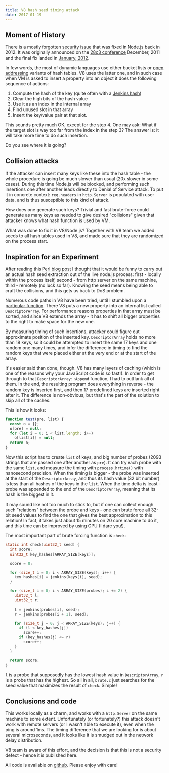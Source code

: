 ```yaml
---
title: V8 hash seed timing attack
date: 2017-01-19
---
```


## Moment of History

There is a mostly forgotten [security issue][0] that was fixed in
Node.js back in 2012. It was originally announced on the
[28c3 conference][1] December, 2011 and the final fix landed in
[January, 2012][2].

In few words, the most of dynamic languages use either bucket lists or
[open addressing][3] variants of hash tables. V8 uses the latter one, and in
such case when VM is asked to insert a property into an object it does
the following sequence of actions:

1. Compute the hash of the key (quite often with a [Jenkins hash][4])
2. Clear the high bits of the hash value
3. Use it as an index in the internal array
4. Find unused slot in that array
5. Insert the key/value pair at that slot.

This sounds pretty much OK, except for the step 4. One may ask: What if the
target slot is way too far from the index in the step 3? The answer is: it will
take more time to do such insertion.

Do you see where it is going?

## Collision attacks

If the attacker can insert many keys like these into the hash table - the whole
procedure is going be much slower than usual (20x slower in some cases). During
this time Node.js will be blocked, and performing such insertions one after
another leads directly to Denial of Service attack. To put it in concrete
context: `req.headers` in `http.Server` is populated with user data, and is thus
susceptible to this kind of attack.

How does one generate such keys? Trivial and fast brute-force could generate as
many keys as needed to give desired "collisions" given that attacker knows what
hash function is used by VM.

What was done to fix it in V8/Node.js? Together with V8 team we added seeds to
all hash tables used in V8, and made sure that they are randomized on the
process start.

## Inspiration for an Experiment

After reading this [Perl blog post][5] I thought that it would be funny to
carry out an actual hash seed extraction out of the live node.js process:
first - locally within the process itself, second - from http server on the same
machine, third - remotely (no luck so far). Knowing the seed means being able
to craft the collisions, and this gets us back to DoS problem.

Numerous code paths in V8 have been tried, until I stumbled upon a
[particular function][6]. There V8 puts a new property into an internal list
called `DescriptorArray`. For performance reasons properties in that array
must be sorted, and since V8 extends the array - it has to shift all bigger
properties to the right to make space for the new one.

By measuring timing of such insertions, attacker could figure out approximate
position of the inserted key. `DescriptorArray` holds no more than 18 keys, so
it could be attempted to insert the same 17 keys and one random one many times,
and infer the difference in timing to find the random keys that were placed
either at the very end or at the start of the array.

It's easier said than done, though. V8 has many layers of caching (which is one
of the reasons why your JavaScript code is so fast!). In order to get
through to that `DescriptorArray::Append` function, I had to outflank all of
them. In the end, the resulting program does everything in reverse - the random
key is inserted first, and then 17 predefined keys are inserted right after it.
The difference is non-obvious, but that's the part of the solution to skip all
of the caches.

This is how it looks:
```javascript
function test(pre, list) {
  const o = {};
  o[pre] = null;
  for (let i = 0; i < list.length; i++)
    o[list[i]] = null;
  return o;
}
```

Now this script has to create `list` of keys, and big number of probes (2093
strings that are passed one after another as `pre`). It can try each probe with
the same `list`, and measure the timing with `process.hrtime()` with nanosecond
precision. When the timing is bigger - the probe was inserted at the start of
the `DescriptorArray`, and thus its hash value (32 bit number) is less than
all hashes of the keys in the `list`. When the time delta is least -
probe was appended to the end of the `DescriptorArray`, meaning that its hash
is the biggest in it.

It may sound like not too much to stick to, but if one can collect enough such
"relations" between the probe and keys - one can brute force all 32-bit seed
values to find the one that gives the best approximation to this relation!
In fact, it takes just about 15 minutes on 20 core machine to do it, and this
time can be improved by using GPU (I dare you!).

The most important part of brute forcing function is `check`:

```c
static int check(uint32_t seed) {
  int score;
  uint32_t key_hashes[ARRAY_SIZE(keys)];

  score = 0;

  for (size_t i = 0; i < ARRAY_SIZE(keys); i++) {
    key_hashes[i] = jenkins(keys[i], seed);
  }

  for (size_t i = 0; i < ARRAY_SIZE(probes); i += 2) {
    uint32_t l;
    uint32_t r;

    l = jenkins(probes[i], seed);
    r = jenkins(probes[i + 1], seed);

    for (size_t j = 0; j < ARRAY_SIZE(keys); j++) {
      if (l < key_hashes[j])
        score++;
      if (key_hashes[j] <= r)
        score++;
    }
  }

  return score;
}
```

`l` is a probe that supposedly has the lowest hash value in `DescriptorArray`,
`r` is a probe that has the highest. So all in all, `brute.c` just searches for
the seed value that maximizes the result of `check`. Simple!

## Conclusions and code

This works locally as a charm, and works with a `http.Server` on the same
machine to some extent. Unfortunately (or fortunately?) this attack doesn't work
with remote servers (or I wasn't able to execute it), even when the ping is
around 1ms. The timing difference that we are looking for is about several
microseconds, and it looks like it is smudged out in the network delay
distribution.

V8 team is aware of this effort, and the decision is that this is not a security
defect - hence it is published here.

All code is available on [github][7]. Please enjoy with care!

[0]: https://github.com/nodejs/node-v0.x-archive/issues/2431
[1]: https://www.youtube.com/watch?v=R2Cq3CLI6H8
[2]: https://github.com/nodejs/node/commit/16953329413831b32f4c3b2255aeacec874ed69d
[3]: https://en.wikipedia.org/wiki/Hash_table#Open_addressing
[4]: https://en.wikipedia.org/wiki/Jenkins_hash_function
[5]: http://perl11.org/blog/seed.html
[6]: https://github.com/v8/v8/blob/140d4df7954259e60a555efc0b2d00a9c924564c/src/objects-inl.h#L3140-L3157
[7]: https://github.com/indutny/hash-cracker
